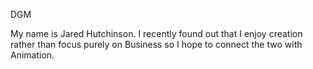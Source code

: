 DGM




My name is Jared Hutchinson. I recently found out that I enjoy creation rather than focus purely on Business so I hope to connect the two with Animation.